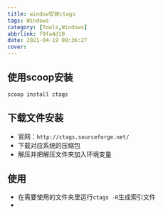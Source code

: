 ```yaml
---
title: window安装ctags
tags: Windows
category: [Tools,Windows]
abbrlink: f9fa4d10
date: 2021-04-19 09:36:27
cover:
---
```


## 使用scoop安装
`scoop install ctags`

## 下载文件安装
+ 官网：`http://ctags.sourceforge.net/`
+ 下载对应系统的压缩包
+ 解压并把解压文件夹加入环境变量

## 使用
+ 在需要使用的文件夹里运行`ctags -R`生成索引文件
+ 